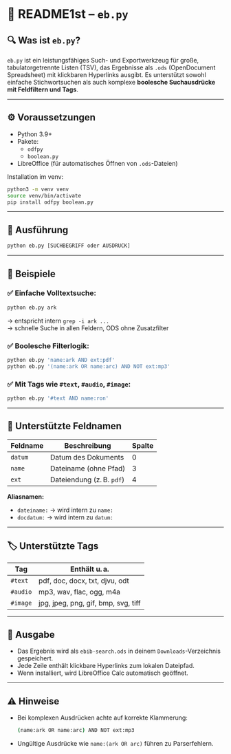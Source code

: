 # 📄 README1st – `eb.py`

## 🔍 Was ist `eb.py`?

`eb.py` ist ein leistungsfähiges Such- und Exportwerkzeug für große, tabulatorgetrennte Listen (TSV), das Ergebnisse als `.ods` (OpenDocument Spreadsheet) mit klickbaren Hyperlinks ausgibt. Es unterstützt sowohl einfache Stichwortsuchen als auch komplexe **boolesche Suchausdrücke mit Feldfiltern und Tags**.

---

## ⚙️ Voraussetzungen

- Python 3.9+
- Pakete:
  - `odfpy`
  - `boolean.py`
- LibreOffice (für automatisches Öffnen von `.ods`-Dateien)

Installation im venv:
```bash
python3 -m venv venv
source venv/bin/activate
pip install odfpy boolean.py
```

---

## 🚀 Ausführung

```bash
python eb.py [SUCHBEGRIFF oder AUSDRUCK]
```

---

## 🔎 Beispiele

### ✅ Einfache Volltextsuche:
```bash
python eb.py ark
```
→ entspricht intern `grep -i ark ...`  
→ schnelle Suche in allen Feldern, ODS ohne Zusatzfilter

### ✅ Boolesche Filterlogik:
```bash
python eb.py 'name:ark AND ext:pdf'
python eb.py '(name:ark OR name:arc) AND NOT ext:mp3'
```

### ✅ Mit Tags wie `#text`, `#audio`, `#image`:
```bash
python eb.py '#text AND name:ron'
```

---

## 🧠 Unterstützte Feldnamen

| Feldname    | Beschreibung              | Spalte |
|-------------|---------------------------|--------|
| `datum`     | Datum des Dokuments       | 0      |
| `name`      | Dateiname (ohne Pfad)     | 3      |
| `ext`       | Dateiendung (z. B. `pdf`) | 4      |

**Aliasnamen:**
- `dateiname:` → wird intern zu `name:`
- `docdatum:` → wird intern zu `datum:`

---

## 🏷 Unterstützte Tags

| Tag        | Enthält u. a.                                |
|------------|----------------------------------------------|
| `#text`    | pdf, doc, docx, txt, djvu, odt               |
| `#audio`   | mp3, wav, flac, ogg, m4a                     |
| `#image`   | jpg, jpeg, png, gif, bmp, svg, tiff          |

---

## 📄 Ausgabe

- Das Ergebnis wird als `ebib-search.ods` in deinem `Downloads`-Verzeichnis gespeichert.
- Jede Zeile enthält klickbare Hyperlinks zum lokalen Dateipfad.
- Wenn installiert, wird LibreOffice Calc automatisch geöffnet.

---

## ⚠️ Hinweise

- Bei komplexen Ausdrücken achte auf korrekte Klammerung:
  ```bash
  (name:ark OR name:arc) AND NOT ext:mp3
  ```
- Ungültige Ausdrücke wie `name:(ark OR arc)` führen zu Parserfehlern.
